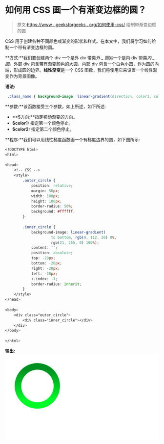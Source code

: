 # 如何用 CSS 画一个有渐变边框的圆？

> 原文:[https://www . geeksforgeeks . org/如何使用-css/](https://www.geeksforgeeks.org/how-to-draw-a-circle-with-gradient-border-using-css/) 绘制带渐变边框的圆

CSS 用于创建各种不同颜色或渐变的形状和样式。在本文中，我们将学习如何绘制一个带有渐变边框的圆。

**方式:**我们要创建两个 div 一个是外 div 带类*外 _ 圆*另一个是内 div 带类*内 _ 圆*。外部 div 包含带有渐变颜色的大圆，内部 div 包含一个白色小圆，作为圆的内端，形成圆的边界。**线性渐变**是一个 CSS 函数，我们将使用它来设置一个线性渐变作为背景图像。

**语法:**

```css
 .class_name { background-image: linear-gradient(direction, color1, color2 } 
```

**参数:**该函数接受三个参数，如上所述，如下所述:

*   **$方向:**指定移动渐变的方向。
*   **$color1:** 指定第一个颜色停止。
*   **$color2:** 指定第二个颜色停止。

**程序:**我们可以用线性梯度函数画一个有梯度边界的圆，如下图所示:

```css
<!DOCTYPE html>
<html>

<head>
    <!-- CSS -->
    <style>
        .outer_circle {
            position: relative;
            margin: 50px;
            width: 100px;
            height: 100px;
            border-radius: 50%;
            background: #ffffff;
        }

        .inner_circle {
            background-image: linear-gradient(
                     to bottom, rgb(9, 112, 26) 0%,
                     rgb(21, 255, 0) 100%);
            content: '';
            position: absolute;
            top: -20px;
            bottom: -20px;
            right: -20px;
            left: -20px;
            z-index: -1;
            border-radius: inherit;
        }
    </style>
</head>

<body>
    <div class="outer_circle">
        <div class="inner_circle"></div>
    </div>
</body>

</html>
```

**输出:**
![](img/d6b452fa133a353277045600cf4c43f3.png)